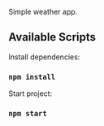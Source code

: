 Simple weather app.

## Available Scripts

Install dependencies:

### `npm install`

Start project:

### `npm start`

